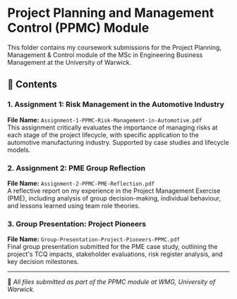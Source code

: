 # Project Planning and Management Control (PPMC) Module

This folder contains my coursework submissions for the Project Planning, Management & Control module of the MSc in Engineering Business Management at the University of Warwick.

## 📄 Contents

### 1. Assignment 1: Risk Management in the Automotive Industry
**File Name:** `Assignment-1-PPMC-Risk-Management-in-Automotive.pdf`  
This assignment critically evaluates the importance of managing risks at each stage of the project lifecycle, with specific application to the automotive manufacturing industry. Supported by case studies and lifecycle models.

### 2. Assignment 2: PME Group Reflection
**File Name:** `Assignment-2-PPMC-PME-Reflection.pdf`  
A reflective report on my experience in the Project Management Exercise (PME), including analysis of group decision-making, individual behaviour, and lessons learned using team role theories.

### 3. Group Presentation: Project Pioneers
**File Name:** `Group-Presentation-Project-Pioneers-PPMC.pdf`  
Final group presentation submitted for the PME case study, outlining the project's TCQ impacts, stakeholder evaluations, risk register analysis, and key decision milestones.

---

📘 *All files submitted as part of the PPMC module at WMG, University of Warwick.*
